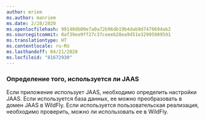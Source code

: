 ```yaml
---
author: mriem
ms.author: manriem
ms.date: 2/28/2020
ms.openlocfilehash: 99140db00e7a0a72b96db19b4dab9d7476694ab2
ms.sourcegitcommit: 0af39ee9ff27c37ceeeb28ea9d51e32995989591
ms.translationtype: HT
ms.contentlocale: ru-RU
ms.lasthandoff: 04/21/2020
ms.locfileid: "81672930"
---
```

### <a name="determine-whether-jaas-is-in-use"></a>Определение того, используется ли JAAS

Если приложение использует JAAS, необходимо определить настройки JAAS. Если используется база данных, ее можно преобразовать в домен JAAS в WildFly. Если используется пользовательская реализация, необходимо проверить, можно ли использовать ее в WildFly.
